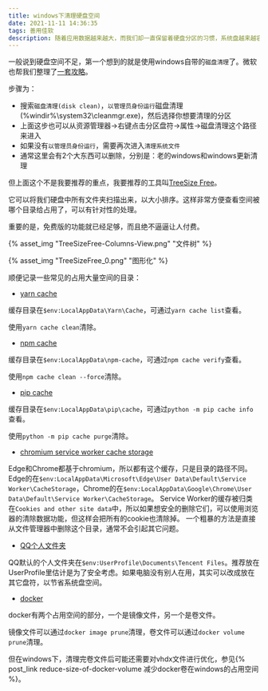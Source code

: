 ```yaml
---
title: windows下清理硬盘空间
date: 2021-11-11 14:36:35
tags: 善用佳软
description: 随着应用数据越来越大，而我们却一直保留着硬盘分区的习惯，系统盘越来越容易不够用。推荐一个神器吧。
---
```

一般说到硬盘空间不足，第一个想到的就是使用windows自带的`磁盘清理`了。微软也帮我们整理了[一套攻略](https://support.microsoft.com/en-us/windows/tips-to-free-up-drive-space-on-your-pc-4d97fc4a-0175-8d49-ac2f-bcf27de46d34)。

步骤为：
* 搜索`磁盘清理(disk clean)`，`以管理员身份运行`磁盘清理(%windir%\system32\cleanmgr.exe)，然后选择你想要清理的分区
* 上面这步也可以从资源管理器->右键点击分区盘符->属性->磁盘清理这个路径来进入
* 如果没有`以管理员身份运行`，需要再次进入`清理系统文件`
* 通常这里会有2个大东西可以删除，分别是：老的windows和windows更新清理

但上面这个不是我要推荐的重点，我要推荐的工具叫[TreeSize Free](https://www.jam-software.com/treesize_free)。

它可以将我们硬盘中所有文件夹扫描出来，以大小排序。这样非常方便查看空间被哪个目录给占用了，可以有针对性的处理。

重要的是，免费版的功能就已经足够，而且绝不逼逼让人付费。

{% asset_img "TreeSizeFree-Columns-View.png" "文件树" %}

{% asset_img "TreeSizeFree_0.png" "图形化" %}

顺便记录一些常见的占用大量空间的目录：

- [yarn cache](https://classic.yarnpkg.com/lang/en/docs/cli/cache/)

缓存目录在`$env:LocalAppData\Yarn\Cache`，可通过`yarn cache list`查看。

使用`yarn cache clean`清除。

- [npm cache](https://docs.npmjs.com/cli/v10/commands/npm-cache)

缓存目录在`$env:LocalAppData\npm-cache`，可通过`npm cache verify`查看。

使用`npm cache clean --force`清除。

- [pip cache](https://pip.pypa.io/en/stable/cli/pip_cache/)

缓存目录在`$env:LocalAppData\pip\cache`，可通过`python -m pip cache info`查看。

使用`python -m pip cache purge`清除。

- [chromium service worker cache storage](https://chromium.googlesource.com/chromium/src/+/master/content/browser/service_worker/README.md#Storage)

Edge和Chrome都基于chromium，所以都有这个缓存，只是目录的路径不同。
Edge的在`$env:LocalAppData\Microsoft\Edge\User Data\Default\Service Worker\CacheStorage`，Chrome的在`$env:LocalAppData\Google\Chrome\User Data\Default\Service Worker\CacheStorage`。
Service Worker的缓存被归类在`Cookies and other site data`中，所以如果想安全的删除它们，可以使用浏览器的清除数据功能，但这样会把所有的cookie也清除掉。
一个粗暴的方法是直接从文件管理器中删除这个目录，通常不会引起其它问题。

- [QQ个人文件夹](https://guanjia.qq.com/knowledge-base/content/1175)

QQ默认的个人文件夹在`$env:UserProfile\Documents\Tencent Files`。推荐放在UserProfile里估计是为了安全考虑。如果电脑没有别人在用，其实可以改成放在其它盘符，以节省系统盘空间。

- [docker](https://docs.docker.com/config/pruning/)

docker有两个占用空间的部分，一个是镜像文件，另一个是卷文件。

镜像文件可以通过`docker image prune`清理，卷文件可以通过`docker volume prune`清理。

但在windows下，清理完卷文件后可能还需要对vhdx文件进行优化，参见{% post_link reduce-size-of-docker-volume 减少docker卷在windows的占用空间 %}。
